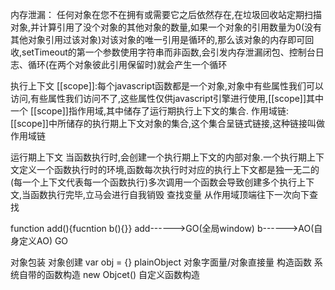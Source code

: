 内存泄漏：
    任何对象在您不在拥有或需要它之后依然存在,在垃圾回收站定期扫描对象,并计算引用了没个对象的其他对象的数量,如果一个对象的引用数量为0(没有其他对象引用过该对象)对该对象的唯一引用是循环的,那么该对象的内存即可回收,setTimeout的第一个参数使用字符串而非函数,会引发内存泄漏闭包、控制台日志、循环(在两个对象彼此引用保留时)就会产生一个循环

执行上下文
[[scope]]:每个javascript函数都是一个对象,对象中有些属性我们可以访问,有些属性我们访问不了,这些属性仅供javascript引擎进行使用,[[scope]]其中一个
[[scope]]指作用域,其中储存了运行期执行上下文的集合.
作用域链:[[scope]]中所储存的执行期上下文对象的集合,这个集合呈链式链接,这种链接叫做作用域链

运行期上下文
当函数执行时,会创建一个执行期上下文的内部对象.一个执行期上下文定义一个函数执行时的环境,函数每次执行时对应的执行上下文都是独一无二的(每一个上下文代表每一个函数执行)多次调用一个函数会导致创建多个执行上下文,当函数执行完毕,立马会进行自我销毁
查找变量
从作用域顶端往下一次向下查找

function add(){fucntion b(){}}
add------>GO(全局window)
b------>AO(自身定义AO)
        GO


对象包装
    对象创建
    var obj = {} plainObject 对象字面量/对象直接量
    构造函数
        系统自带的函数构造 new Objcet()
        自定义函数构造
